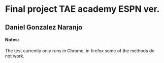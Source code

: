 # Final project TAE academy ESPN ver.

## Daniel Gonzalez Naranjo

#### Notes:

The test currently only runs in Chrome, in firefox some of the methods do not work.